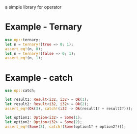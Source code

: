 a simple library for operator


# Example - Ternary

 ```rust
 use op::ternary;
 let n = ternary!(true => 0; 1);
 assert_eq!(n, 0);
 let n = ternary!(false => 0; 1);
 assert_eq!(n, 1);
 ````



# Example - catch

 ```rust
use op::catch;

let result1: Result<i32, i32> = Ok(1);
let result2: Result<i32, i32> = Ok(2);
assert_eq!(Ok(3), catch!(i32 -> Ok(result1? + result2?)));

let option1: Option<i32> = Some(1);
let option2: Option<i32> = Some(2);
assert_eq!(Some(3), catch!(Some(option1? + option2?)));
 ````